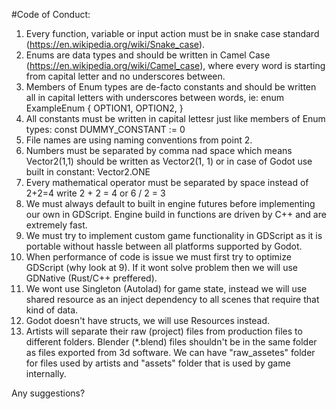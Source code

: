 #Code of Conduct:
1. Every function, variable or input action must be in snake case standard (https://en.wikipedia.org/wiki/Snake_case).
2. Enums are data types and should be written in Camel Case (https://en.wikipedia.org/wiki/Camel_case), where every word is starting from capital letter and no underscores between.
3. Members of Enum types are de-facto constants and should be written all in capital letters with underscores between words, ie:
	enum ExampleEnum {
			OPTION1,
			OPTION2,
		}
4. All constants must be written in capital lettesr just like members of Enum types:
	const DUMMY_CONSTANT := 0
5. File names are using naming conventions from point 2.
6. Numbers must be separated by comma nad space which means Vector2(1,1) should be written as Vector2(1, 1) or in case of Godot use built in constant: Vector2.ONE
7. Every mathematical operator must be separated by space instead of 2+2=4 write 2 + 2 = 4 or 6 / 2 = 3
8. We must always default to built in engine futures before implementing our own in GDScript. Engine build in functions are driven by C++ and are extremely fast.
9. We must try to implement custom game functionality in GDScript as it is portable without hassle between all platforms supported by Godot.
10. When performance of code is issue we must first try to optimize GDScript (why look at 9). If it wont solve problem then we will use GDNative (Rust/C++ preffered).
11. We wont use Singleton (Autolad) for game state, instead we will use shared resource as an inject dependency to all scenes that require that kind of data.
12. Godot doesn't have structs, we will use Resources instead.
13. Artists will separate their raw (project) files from production files to different folders. Blender (*.blend) files shouldn't be in the same folder as files exported from 3d software. We can have "raw_assetes" folder for files used by artists and "assets" folder that is used by game internally.

Any suggestions?
